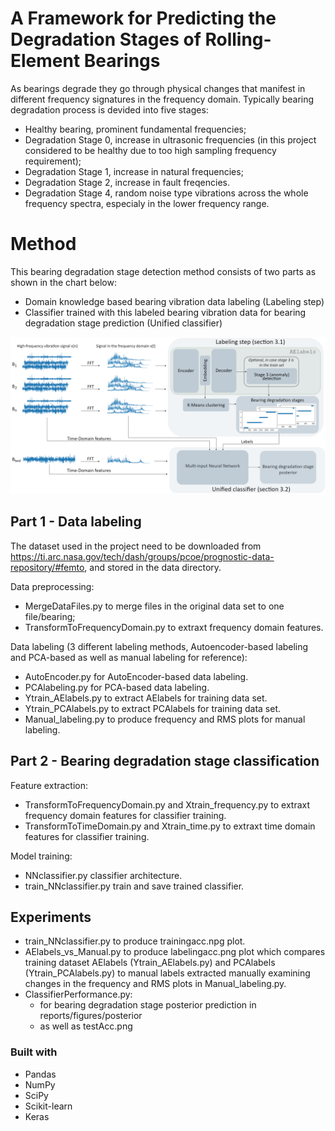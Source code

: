 # A Framework for Predicting the Degradation Stages of Rolling-Element Bearings

As bearings degrade they go through physical changes that manifest in different frequency signatures in the frequency domain. Typically bearing degradation process is devided into five stages: 
* Healthy bearing, prominent fundamental frequencies;
* Degradation Stage 0, increase in ultrasonic frequencies (in this project considered to be healthy due to too high sampling frequency requirement);
* Degradation Stage 1, increase in natural frequencies;
* Degradation Stage 2, increase in fault freqencies.
* Degradation Stage 4, random noise type vibrations across the whole frequency spectra, especialy in the lower frequency range.

# Method

This bearing degradation stage detection method consists of two parts as shown in the chart below: 

* Domain knowledge based bearing vibration data labeling (Labeling step)
* Classifier trained with this labeled bearing vibration data for bearing degradation stage prediction (Unified classifier)

<img src="reports/figures/model.png" alt="method overview">

## Part 1 - Data labeling

The dataset used in the project need to be downloaded from https://ti.arc.nasa.gov/tech/dash/groups/pcoe/prognostic-data-repository/#femto, and stored in the data directory.

Data preprocessing: 
* MergeDataFiles.py to merge files in the original data set to one file/bearing;
* TransformToFrequencyDomain.py to extraxt frequency domain features.

Data labeling (3 different labeling methods, Autoencoder-based labeling and PCA-based as well as manual labeling for reference):
* AutoEncoder.py for AutoEncoder-based data labeling.
* PCAlabeling.py for PCA-based data labeling.
* Ytrain_AElabels.py to extract AElabels for training data set.
* Ytrain_PCAlabels.py to extract PCAlabels for training data set.
* Manual_labeling.py to produce frequency and RMS plots for manual labeling.


## Part 2 - Bearing degradation stage classification

Feature extraction:
* TransformToFrequencyDomain.py and Xtrain_frequency.py to extraxt frequency domain features for classifier training.
* TransformToTimeDomain.py and Xtrain_time.py to extraxt time domain features for classifier training.

Model training:
* NNclassifier.py classifier architecture.
* train_NNclassifier.py train and save trained classifier.

## Experiments
* train_NNclassifier.py to produce trainingacc.npg plot.
* AElabels_vs_Manual.py to produce labelingacc.png plot which compares training dataset AElabels (Ytrain_AElabels.py) and PCAlabels (Ytrain_PCAlabels.py) to manual labels extracted manually examining changes in the frequency and RMS plots in Manual_labeling.py.
* ClassifierPerformance.py:
    * for bearing degradation stage posterior prediction in reports/figures/posterior
    * as well as testAcc.png 

### Built with

* Pandas 
* NumPy 
* SciPy
* Scikit-learn 
* Keras
